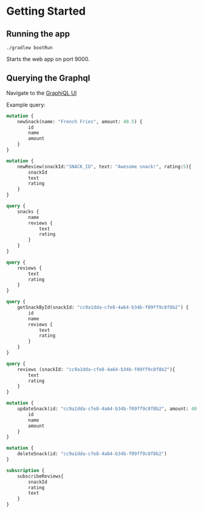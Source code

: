 # Getting Started

## Running the app

```
./gradlew bootRun
```

Starts the web app on port 9000.

## Querying the Graphql

Navigate to the [GraphiQL UI](http://localhost:9000/index.html)

Example query:

```graphql
mutation {
    newSnack(name: "French Fries", amount: 40.5) {
        id
        name
        amount
    }
}

mutation {
    newReview(snackId:"SNACK_ID", text: "Awesome snack!", rating:5){
        snackId
        text
        rating
    }
}

query {
    snacks {
        name
        reviews {
            text
            rating
        }
    }
}

query {
    reviews {
        text
        rating
    }
}

query {
    getSnackById(snackId: "cc9a1dda-cfe8-4a64-b34b-f09ff9c8f8b2") {
        id
        name
        reviews {
            text
            rating
        }
    }
}

query {
    reviews (snackId: "cc9a1dda-cfe8-4a64-b34b-f09ff9c8f8b2"){
        text
        rating
    }
}

mutation {
    updateSnack(id: "cc9a1dda-cfe8-4a64-b34b-f09ff9c8f8b2", amount: 40.4) {
        id
        name
        amount
    }
}

mutation {
    deleteSnack(id: "cc9a1dda-cfe8-4a64-b34b-f09ff9c8f8b2")
}

subscription {
    subscribeReviews{
        snackId
        rating
        text
    }
}

```
